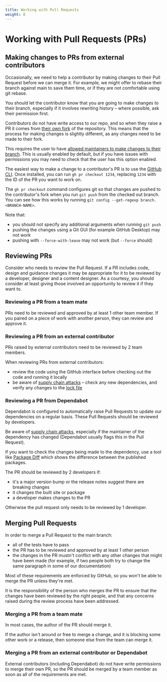 ```yaml
---
title: Working with Pull Requests
weight: 8
---
```


# Working with Pull Requests (PRs)

## Making changes to PRs from external contributors

Occasionally, we need to help a contributor by making changes to their Pull Request before we can merge it. For example, we might offer to rebase their branch against main to save them time, or if they are not comfortable using git rebase.

You should let the contributor know that you are going to make changes to their branch, especially if it involves rewriting history – where possible, ask their permission first. 

Contributors do not have write access to our repo, and so when they raise a PR it comes from [their own fork](https://docs.github.com/en/pull-requests/collaborating-with-pull-requests/working-with-forks) of the repository. This means that the process for making changes is slightly different, as any changes need to be made to their fork.

This requires the user to have [allowed maintainers to make changes to their branch](https://help.github.com/articles/allowing-changes-to-a-pull-request-branch-created-from-a-fork/#enabling-repository-maintainer-permissions-on-existing-pull-requests). This is usually enabled by default, but if you have issues with permissions you may need to check that the user has this option enabled.

The easiest way to make a change to a contributor's PR is to use the [GitHub CLI](https://cli.github.com/). Once installed, you can run `gh pr checkout 1234`, replacing `1234` with the ID of the PR you want to work on.

The `gh pr checkout` command configures git so that changes are pushed to the contributor's fork when you run `git push` from the checked out branch. You can see how this works by running `git config --get-regexp branch.<BRANCH-NAME>`.

Note that:

- you should not specify any additional arguments when running `git push`
- pushing the changes using a Git GUI (for example GitHub Desktop) may not work
- pushing with `--force-with-lease` may not work (but `--force` should)

## Reviewing PRs

Consider who needs to review the Pull Request. If a PR includes code, design and guidance changes it may be appropriate for it to be reviewed by a developer, designer and a content designer. As a courtesy, you should consider at least giving those involved an opportunity to review it if they want to.

### Reviewing a PR from a team mate

PRs need to be reviewed and approved by at least 1 other team member. If you paired on a piece of work with another person, they can review and approve it.

### Reviewing a PR from an external contributor

PRs raised by external contributors need to be reviewed by 2 team members.

When reviewing PRs from external contributors:

- review the code using the GitHub interface before checking out the code and running it locally
- be aware of [supply chain attacks](https://www.ncsc.gov.uk/collection/supply-chain-security) – check any new dependencies, and verify any changes to the [lock file](https://docs.npmjs.com/cli/v9/configuring-npm/package-lock-json)

### Reviewing a PR from Dependabot

Dependabot is configured to automatically raise Pull Requests to update our dependencies on a regular basis. These Pull Requests should be reviewed by developers.

Be aware of [supply chain attacks](https://www.ncsc.gov.uk/collection/supply-chain-security), especially if the maintainer of the dependency has changed (Dependabot usually flags this in the Pull Request).

If you want to check the changes being made to the dependency, use a tool like [Package Diff](https://diff.intrinsic.com/) which shows the difference between the published packages.

The PR should be reviewed by 2 developers if:

- it's a major version bump or the release notes suggest there are breaking changes
- it changes the built site or package
- a developer makes changes to the PR

Otherwise the pull request only needs to be reviewed by 1 developer.

## Merging Pull Requests

In order to merge a Pull Request to the main branch:

- all of the tests have to pass
- the PR has to be reviewed and approved by at least 1 other person
- the changes in the PR mustn't conflict with any other changes that might have been made (for example, if two people both try to change the same paragraph in some of our documentation)

Most of these requirements are enforced by GitHub, so you won't be able to merge the PR unless they're met.

It is the responsibility of the person who merges the PR to ensure that the changes have been reviewed by the right people, and that any concerns raised during the review process have been addressed.

### Merging a PR from a team mate

In most cases, the author of the PR should merge it.

If the author isn't around or free to merge a change, and it is blocking some other work or a release, then someone else from the team can merge it.

### Merging a PR from an external contributor or Dependabot

External contributors (including Dependabot) do not have write permissions to merge their own PR, so the PR should be merged by a team member as soon as all of the requirements are met.
